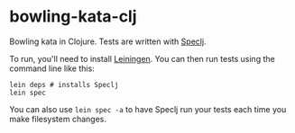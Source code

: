 # bowling-kata-clj
Bowling kata in Clojure. Tests are written with [Speclj](http://www.speclj.com).

To run, you'll need to install [Leiningen](http://leiningen.org). You can then run tests using the command line like this:

    lein deps # installs Speclj
    lein spec

You can also use `lein spec -a` to have Speclj run your tests each time you make filesystem changes.


